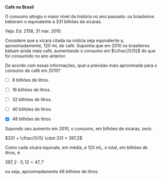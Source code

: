 

**Café no Brasil**

O consumo atingiu o maior nível da história no ano passado: os brasileiros beberam o equivalente a 331 bilhões de xícaras.

Veja. Ed. 2158, 31 mar. 2010.

Considere que a xícara citada na notícia seja equivalente a, aproximadamente, 120 mL de café. Suponha que em 2010 os brasileiros bebam ainda mais café, aumentando o consumo em $\cfrac{1}{5}$ do que foi consumido no ano anterior.

De acordo com essas informações, qual a previsão mais aproximada para o consumo de café em 2010?



- [ ] 8 bilhões de litros.
- [ ] 16 bilhões de litros.
- [ ] 32 bilhões de litros.
- [ ] 40 bilhões de litros.
- [x] 48 bilhões de litros


Supondo seu aumento em 2010, o consumo, em bilhões de xícaras, será:

$331 + \cfrac{1}{5} \cdot 331 = 397,2$

Como cada xícara equivale, em média, a 120 mL, o total, em bilhões de litros, é

$397,2 \cdot 0,12 = 47,7$

ou seja, aproximadamente 48 bilhões de litros.

        